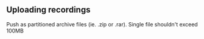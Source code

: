 ## Uploading recordings

Push as partitioned archive files (ie. .zip or .rar). Single file shouldn't exceed 100MB
